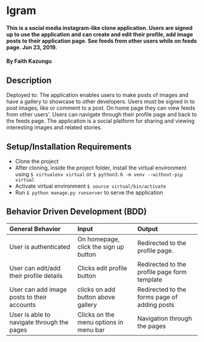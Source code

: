 # Igram

#### This is a social media instagram-like clone application. Users are signed up to use the application and can create and edit their profile, add image posts to their application page. See feeds from other users while on feeds page. Jun 23, 2019.

#### By Faith Kazungu

## Description
Deployed to: 
The application enables users to make posts of images and have a gallery to showcase to other developers. Users must be signed in to post images, like or comment to a post. On home page they can view feeds from other users'. Users can navigate through their profile page and back to the feeds page. The application is a social platform for sharing and viewing interesting images and related stories.

## Setup/Installation Requirements
* Clone the project
* After cloning, inside the project folder, install the virtual environment using `$ virtualenv virtual` or `$ python3.6 -m venv --without-pip virtual`
* Activate virtual environment `$ source virtual/bin/activate`
* Run `$ python manage.py runserver` to serve the application

## Behavior Driven Development (BDD)
| General Behavior | Input    | Output   |
| :------------- | :------------- | :------------- |
| User is authenticated | On homepage, click the sign up button  | Redirected to the profile page. |
| User can edit/add their profile details | Clicks edit profile button  | Redirected to the profile page form template |
| User can add image posts to their accounts | clicks on add button above gallery  | Redirected to the forms page of adding posts |
| User is able to navigate through the pages | Clicks on the menu options in menu bar | Navigation through the pages |

<!-- ## Known Bugs
Some of the features are still on development, these include; like,comment. Aside from these, the application runs well. In case you come across any errors or failure of the application other than the one mentioned, do reach out via email: *faithmugesia@gmail.com*

## Technologies Used
The application is built on:
* Python3.6.8
* JavaScript and JQuery
* Bootstrap 4
* Django 1.11 framework
* Postgresql database

## Support and contact details
For any queries and suggestions on how we could improve on the application, please contact the support team via **Tel No: +254 798 578 613** or **Email: faithmugesia@gmail.com**
Any comment on what you liked or feel should have been placed better is appreciated. Tips and other code tricks are welcomed as well.

### License
*MIT License*

*Copyright (c) [2019] [FAITH KAZUNGU]*

Permission is hereby granted, free of charge, to any person obtaining a copy
of this software and associated documentation files (the "Software"), to deal
in the Software without restriction, including without limitation the rights
to use, copy, modify, merge, publish, distribute, sublicense, and/or sell
copies of the Software, and to permit persons to whom the Software is
furnished to do so, subject to the following conditions:

The above copyright notice and this permission notice shall be included in all
copies or substantial portions of the Software.

*THE SOFTWARE IS PROVIDED "AS IS", WITHOUT WARRANTY OF ANY KIND, EXPRESS OR
IMPLIED, INCLUDING BUT NOT LIMITED TO THE WARRANTIES OF MERCHANTABILITY,
FITNESS FOR A PARTICULAR PURPOSE AND NONINFRINGEMENT. IN NO EVENT SHALL THE
AUTHORS OR COPYRIGHT HOLDERS BE LIABLE FOR ANY CLAIM, DAMAGES OR OTHER
LIABILITY, WHETHER IN AN ACTION OF CONTRACT, TORT OR OTHERWISE, ARISING FROM,
OUT OF OR IN CONNECTION WITH THE SOFTWARE OR THE USE OR OTHER DEALINGS IN THE
SOFTWARE.*
Copyright (c) 2019 **Faith Kazungu**
 -->
